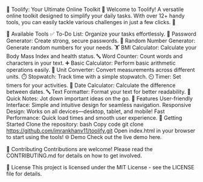 🌟 Toolify: Your Ultimate Online Toolkit 🌟
Welcome to Toolify! A versatile online toolkit designed to simplify your daily tasks. With over 12+ handy tools, you can easily tackle various challenges in just a few clicks. 🚀

🔧 Available Tools
✅ To-Do List: Organize your tasks effortlessly.
🔑 Password Generator: Create strong, secure passwords.
🎲 Random Number Generator: Generate random numbers for your needs.
🏋️ BMI Calculator: Calculate your Body Mass Index and health status.
🔤 Word Counter: Count words and characters in your text.
➕ Basic Calculator: Perform basic arithmetic operations easily.
📏 Unit Converter: Convert measurements across different units.
⏱️ Stopwatch: Track time with a simple stopwatch.
⏲️ Timer: Set timers for your activities.
📅 Date Calculator: Calculate the difference between dates.
🔤 Text Formatter: Format your text for better readability.
🎯 Quick Notes: Jot down important ideas on the go.
🎨 Features
User-friendly Interface: Simple and intuitive design for seamless navigation.
Responsive Design: Works on all devices—desktop, tablet, and mobile!
Fast Performance: Quick load times and smooth user experience.
🚀 Getting Started
Clone the repository:
bash
Copy code
git clone https://github.com/imrankhanv11/toolify.git
Open index.html in your browser to start using the tools!
🌐 Demo
Check out the live demo here.

🤝 Contributing
Contributions are welcome! Please read the CONTRIBUTING.md for details on how to get involved.

📄 License
This project is licensed under the MIT License - see the LICENSE file for details.
